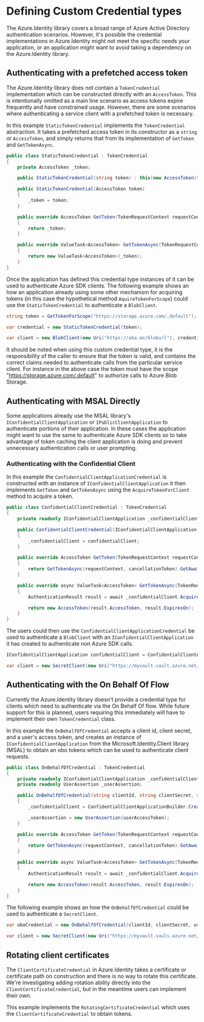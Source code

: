 # Defining Custom Credential types
The Azure.Identity library covers a broad range of Azure Active Directory authentication scenarios. However, it's possible the credential implementations in Azure.Identity might not meet the specific needs your application, or an application might want to avoid taking a dependency on the Azure.Identity library.

## Authenticating with a prefetched access token
The Azure.Identity library does not contain a `TokenCredential` implementation which can be constructed directly with an `AccessToken`. This is intentionally omitted as a main line scenario as access tokens expire frequently and have constrained usage. However, there are some scenarios where authenticating a service client with a prefetched token is necessary.

In this example `StaticTokenCredential` implements the `TokenCredential` abstraction. It takes a prefetched access token in its constructor as a `string` or `AccessToken`, and simply returns that from its implementation of `GetToken` and `GetTokenAsync`.

```C# Snippet:StaticTokenCredential
public class StaticTokenCredential : TokenCredential
{
    private AccessToken _token;

    public StaticTokenCredential(string token) : this(new AccessToken(token, DateTimeOffset.MinValue)) { }

    public StaticTokenCredential(AccessToken token)
    {
        _token = token;
    }

    public override AccessToken GetToken(TokenRequestContext requestContext, CancellationToken cancellationToken)
    {
        return _token;
    }

    public override ValueTask<AccessToken> GetTokenAsync(TokenRequestContext requestContext, CancellationToken cancellationToken)
    {
        return new ValueTask<AccessToken>(_token);
    }
}
```

Once the application has defined this credential type instances of it can be used to authenticate Azure SDK clients. The following example shows an how an application already using some other mechanism for acquiring tokens (in this case the hypothetical method `AquireTokenForScope`) could use the `StaticTokenCredential` to authenticate a `BlobClient`.

```C# Snippet:StaticTokenCredentialUsage
string token = GetTokenForScope("https://storage.azure.com/.default");

var credential = new StaticTokenCredential(token);

var client = new BlobClient(new Uri("https://aka.ms/bloburl"), credential);
```

It should be noted when using this custom credential type, it is the responsibility of the caller to ensure that the token is valid, and contains the correct claims needed to authenticate calls from the particular service client. For instance in the above case the token must have the scope "https://storage.azure.com/.default" to authorize calls to Azure Blob Storage.

## Authenticating with MSAL Directly

Some applications already use the MSAL library's `IConfidentialClientApplication` or `IPublicClientApplication` to authenticate portions of their application. In these cases the application might want to use the same to authenticate Azure SDK clients so to take advantage of token caching the client application is doing and prevent unnecessary authentication calls or user prompting.

### Authenticating with the Confidential Client

In this example the `ConfidentialClientApplicationCredential` is constructed with an instance of `IConfidentialClientApplication` it then implements `GetToken` and `GetTokenAsync` using the `AcquireTokenForClient` method to acquire a token.

```C# Snippet:ConfidentialClientCredential
public class ConfidentialClientCredential : TokenCredential
{
    private readonly IConfidentialClientApplication _confidentialClient;

    public ConfidentialClientCredential(IConfidentialClientApplication confidentialClient)
    {
        _confidentialClient = confidentialClient;
    }

    public override AccessToken GetToken(TokenRequestContext requestContext, CancellationToken cancellationToken)
    {
        return GetTokenAsync(requestContext, cancellationToken).GetAwaiter().GetResult();
    }

    public override async ValueTask<AccessToken> GetTokenAsync(TokenRequestContext requestContext, CancellationToken cancellationToken)
    {
        AuthenticationResult result = await _confidentialClient.AcquireTokenForClient(requestContext.Scopes).ExecuteAsync();

        return new AccessToken(result.AccessToken, result.ExpiresOn);
    }
}
```

The users could then use the `ConfidentialClientApplicationCredential` be used to authenticate a `BlobClient` with an `IConfidentialClientApplication` it has created to authenticate non Azure SDK calls.

```C# Snippet:ConfidentialClientCredentialUsage
IConfidentialClientApplication confidentialClient = ConfidentialClientApplicationBuilder.Create(clientId).WithClientSecret(clientSecret).Build();

var client = new SecretClient(new Uri("https://myvault.vault.azure.net/"), new ConfidentialClientCredential(confidentialClient));
```

## Authenticating with the On Behalf Of Flow
Currently the Azure.Identity library doesn't provide a credential type for clients which need to authenticate via the On Behalf Of flow. While future support for this is planned, users requiring this immediately will have to implement their own `TokenCredential` class.

In this example the `OnBehalfOfCredential` accepts a client id, client secret, and a user's access token, and creates an instance of `IConfidentialClientApplication` from the Microsoft.Identity.Client library (MSAL) to obtain an obo tokens which can be used to authenticate client requests.

```C# Snippet:OnBehalfOfCredential
public class OnBehalfOfCredential : TokenCredential
{
    private readonly IConfidentialClientApplication _confidentialClient;
    private readonly UserAssertion _userAssertion;

    public OnBehalfOfCredential(string clientId, string clientSecret, string userAccessToken)
    {
        _confidentialClient = ConfidentialClientApplicationBuilder.Create(clientId).WithClientSecret(clientSecret).Build();

        _userAssertion = new UserAssertion(userAccessToken);
    }

    public override AccessToken GetToken(TokenRequestContext requestContext, CancellationToken cancellationToken)
    {
        return GetTokenAsync(requestContext, cancellationToken).GetAwaiter().GetResult();
    }

    public override async ValueTask<AccessToken> GetTokenAsync(TokenRequestContext requestContext, CancellationToken cancellationToken)
    {
        AuthenticationResult result = await _confidentialClient.AcquireTokenOnBehalfOf(requestContext.Scopes, _userAssertion).ExecuteAsync();

        return new AccessToken(result.AccessToken, result.ExpiresOn);
    }
}
```
The following example shows an how the `OnBehalfOfCredential` could be used to authenticate a `SecretClient`.


```C# Snippet:OnBehalfOfCredentialUsage
var oboCredential = new OnBehalfOfCredential(clientId, clientSecret, userAccessToken);

var client = new SecretClient(new Uri("https://myvault.vauls.azure.net/"), oboCredential);
```

## Rotating client certificates
The `ClientCertificateCredential` in Azure.Identity takes a certificate or certificate path on construction and there is no way to rotate this certificate. We're investigating adding rotation ability directly into the `ClientCertificateCredential`, but in the meantime users can implement their own.

This example implements the `RotatingCertificateCredential` which uses the `ClientCertificateCredential` to obtain tokens.
